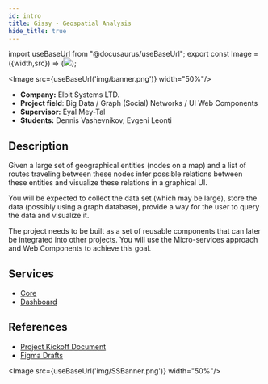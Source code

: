 ```yaml
---
id: intro
title: Gissy - Geospatial Analysis
hide_title: true
---
```


import useBaseUrl from "@docusaurus/useBaseUrl";
export const Image = ({width,src}) => (<img style={{width}} src={src}/>);

<Image src={useBaseUrl('img/banner.png')} width="50%"/>

- **Company:** Elbit Systems LTD.
- **Project field**: Big Data / Graph (Social)
  Networks / UI Web Components
- **Supervisor:** Eyal Mey-Tal
- **Students:** Dennis Vashevnikov, Evgeni Leonti

## Description

Given a large set of geographical entities (nodes on a map) and a list of routes traveling between these nodes infer possible relations between these entities and visualize these relations in a graphical UI.

You will be expected to collect the data set (which may be large), store the data
(possibly using a graph database), provide a way for the user to query the data and
visualize it.

The project needs to be built as a set of reusable components that can later be
integrated into other projects. You will use the Micro-services approach and Web
Components to achieve this goal.

## Services

- [Core](https://github.com/social-gissy-network/core)
- [Dashboard](https://github.com/social-gissy-network/dashboard)

## References

- [Project Kickoff Document](https://docs.google.com/document/d/13jBvjWZJGnerSwUwTJ4TDnX-6lxB2-N4us-v--1UHHo/edit?usp=sharing)
- [Figma Drafts](https://www.figma.com/file/D9wmoj9rx7prAYEhUZDoJY/Gissy?node-id=0%3A1)

<Image src={useBaseUrl('img/SSBanner.png')} width="50%"/>

